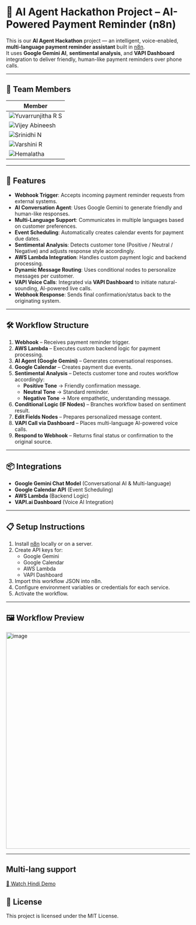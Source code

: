 # 🤖 AI Agent Hackathon Project – AI-Powered Payment Reminder (n8n)

This is our **AI Agent Hackathon** project — an intelligent, voice-enabled, **multi-language payment reminder assistant** built in [n8n](https://n8n.io/).  
It uses **Google Gemini AI**, **sentimental analysis**, and **VAPI Dashboard** integration to deliver friendly, human-like payment reminders over phone calls.

---

## 👥 Team Members

| Member |
|--------|
| ![Yuvarrunjitha R S](https://github.com/2024yuva) |
| ![Vijey Abineesh](https://github.com/VijeyAbinessh) |
| ![Srinidhi N](https://github.com/srinidhi31-max) | 
| ![Varshini R](https://github.com/Varshinirajesh) | 
| ![Hemalatha](https://github.com/hema027) | 

---

## 🚀 Features
- **Webhook Trigger**: Accepts incoming payment reminder requests from external systems.
- **AI Conversation Agent**: Uses Google Gemini to generate friendly and human-like responses.
- **Multi-Language Support**: Communicates in multiple languages based on customer preferences.
- **Event Scheduling**: Automatically creates calendar events for payment due dates.
- **Sentimental Analysis**: Detects customer tone (Positive / Neutral / Negative) and adjusts response style accordingly.
- **AWS Lambda Integration**: Handles custom payment logic and backend processing.
- **Dynamic Message Routing**: Uses conditional nodes to personalize messages per customer.
- **VAPI Voice Calls**: Integrated via **VAPI Dashboard** to initiate natural-sounding, AI-powered live calls.
- **Webhook Response**: Sends final confirmation/status back to the originating system.

---

## 🛠 Workflow Structure
1. **Webhook** – Receives payment reminder trigger.
2. **AWS Lambda** – Executes custom backend logic for payment processing.
3. **AI Agent (Google Gemini)** – Generates conversational responses.
4. **Google Calendar** – Creates payment due events.
5. **Sentimental Analysis** – Detects customer tone and routes workflow accordingly:
   - **Positive Tone** → Friendly confirmation message.
   - **Neutral Tone** → Standard reminder.
   - **Negative Tone** → More empathetic, understanding message.
6. **Conditional Logic (IF Nodes)** – Branches workflow based on sentiment result.
7. **Edit Fields Nodes** – Prepares personalized message content.
8. **VAPI Call via Dashboard** – Places multi-language AI-powered voice calls.
9. **Respond to Webhook** – Returns final status or confirmation to the original source.

---

## 📦 Integrations
- **Google Gemini Chat Model** (Conversational AI & Multi-language)
- **Google Calendar API** (Event Scheduling)
- **AWS Lambda** (Backend Logic)
- **VAPI.ai Dashboard** (Voice AI Integration)

---

## 📋 Setup Instructions
1. Install [n8n](https://docs.n8n.io/getting-started/installation/) locally or on a server.
2. Create API keys for:
   - Google Gemini
   - Google Calendar
   - AWS Lambda
   - VAPI Dashboard
3. Import this workflow JSON into n8n.
4. Configure environment variables or credentials for each service.
5. Activate the workflow.


---

## 🖼 Workflow Preview
<img width="1489" height="592" alt="image" src="https://github.com/user-attachments/assets/2362e23b-5eaf-4710-a92e-b50943da58b0" />


---


## Multi-lang support

[🎥 Watch Hindi Demo](payment_reminder_agent_n8n(hindi).mp4)

## 📜 License
This project is licensed under the MIT License.
